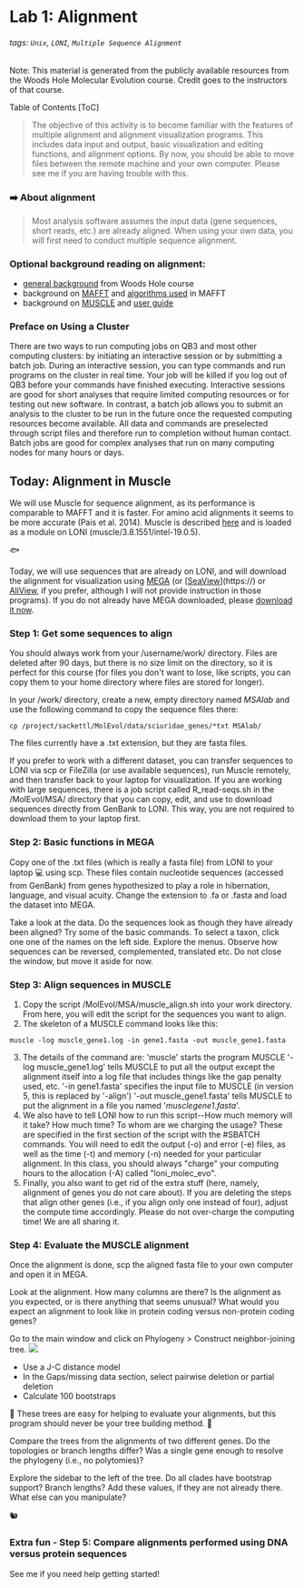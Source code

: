 # Lab 1: Alignment

###### tags: `Unix`, `LONI`, `Multiple Sequence Alignment`

Note: This material is generated from the publicly available resources from the Woods Hole Molecular Evolution course. Credit goes to the instructors of that course.

Table of Contents
[ToC]


> The objective of this activity is to become familiar with the features of multiple alignment and alignment visualization programs. This includes data input and output, basic visualization and editing functions, and alignment options.
> By now, you should be able to move files between the remote machine and your own computer. Please see me if you are having trouble with this. 

### :arrow_right: About alignment
> Most analysis software assumes the input data (gene sequences, short reads, etc.) are already aligned. When using your own data, you will first need to conduct multiple sequence alignment.

### Optional background reading on alignment:
* [general background](https://molevolworkshop.github.io/labs/alignment/general-background/) from Woods Hole course
* background on [MAFFT](https://molevolworkshop.github.io/labs/alignment/MAFFT-background/) and [algorithms used](https://mafft.cbrc.jp/alignment/software/algorithms/algorithms.html) in MAFFT
* background on [MUSCLE](https://molevolworkshop.github.io/labs/alignment/MUSCLE-background/) and [user guide](https://drive5.com/muscle5/manual/commands.html)

### Preface on Using a Cluster
There are two ways to run computing jobs on QB3 and most other computing clusters: by initiating an interactive session or by submitting a batch job. During an interactive session, you can type commands and run programs on the cluster in real time. Your job will be killed if you log out of QB3 before your commands have finished executing. Interactive sessions are good for short analyses that require limited computing resources or for testing out new software. In contrast, a batch job allows you to submit an analysis to the cluster to be run in the future once the requested computing resources become available. All data and commands are preselected through script files and therefore run to completion without human contact. Batch jobs are good for complex analyses that run on many computing nodes for many hours or days.

## Today: Alignment in Muscle

We will use Muscle for sequence alignment, as its performance is comparable to MAFFT and it is faster. For amino acid alignments it seems to be more accurate (Pais et al. 2014). Muscle is described [here](https://academic.oup.com/nar/article/32/5/1792/2380623) and is loaded as a module on LONI (muscle/3.8.1551/intel-19.0.5). 

:fish: 

Today, we will use sequences that are already on LONI, and will download the alignment for visualization using [MEGA](https://megasoftware.net/) (or [[SeaView](https://doua.prabi.fr/software/seaview)](https://) or [AliView](http://www.ormbunkar.se/aliview/), if you prefer, although I will not provide instruction in those programs). If you do not already have MEGA downloaded, please [download it now](https://megasoftware.net/).

### Step 1: Get some sequences to align

You should always work from your /username/work/ directory. Files are deleted after 90 days, but there is no size limit on the directory, so it is perfect for this course (for files you don't want to lose, like scripts, you can copy them to your home directory where files are stored for longer). 

In your /work/ directory, create a new, empty directory named *MSAlab* and use the following command to copy the sequence files there:
```
cp /project/sackettl/MolEvol/data/sciuridae_genes/*txt MSAlab/
```

The files currently have a .txt extension, but they are fasta files. 

If you prefer to work with a different dataset, you can transfer sequences to LONI via scp or FileZilla (or use available sequences), run Muscle remotely, and then transfer back to your laptop for visualization. If you are working with large sequences, there is a job script called R_read-seqs.sh in the /MolEvol/MSA/ directory that you can copy, edit, and use to download sequences directly from GenBank to LONI. This way, you are not required to download them to your laptop first. 


### Step 2: Basic functions in MEGA

Copy one of the .txt files (which is really a fasta file) from LONI to your laptop :computer: using scp. These files contain nucleotide sequences (accessed from GenBank) from genes hypothesized to play a role in hibernation, language, and visual acuity. Change the extension to .fa or .fasta and load the dataset into MEGA.

Take a look at the data. Do the sequences look as though they have already been aligned? Try some of the basic commands. To select a taxon, click one one of the names on the left side. Explore the menus. Observe how sequences can be reversed, complemented, translated etc. Do not close the window, but move it aside for now.

### Step 3: Align sequences in MUSCLE
1. Copy the script /MolEvol/MSA/muscle_align.sh into your work directory. From here, you will edit the script for the sequences you want to align.
2. The skeleton of a MUSCLE command looks like this:
```
muscle -log muscle_gene1.log -in gene1.fasta -out muscle_gene1.fasta
```
3. The details of the command are:
    'muscle' starts the program MUSCLE
    '-log muscle_gene1.log' tells MUSCLE to put all the output except the alignment itself into a log file that includes things like the gap penalty used, etc.
    '-in gene1.fasta' specifies the input file to MUSCLE (in version 5, this is replaced by '-align')
    '-out muscle_gene1.fasta' tells MUSCLE to put the alignment in a file you named '*musclegene1.fasta*'.
4. We also have to tell LONI how to run this script--How much memory will it take? How much time? To whom are we charging the usage? These are specified in the first section of the script with the #SBATCH commands. You will need to edit the output (-o) and error (-e) files, as well as the time (-t) and memory (-n) needed for your particular alignment. In this class, you should always "charge" your computing hours to the allocation (-A) called "loni_molec_evo".
5. Finally, you also want to get rid of the extra stuff (here, namely, alignment of genes you do not care about). If you are deleting the steps that align other genes (i.e., if you align only one instead of four), adjust the compute time accordingly. Please do not over-charge the computing time! We are all sharing it.


### Step 4: Evaluate the MUSCLE alignment
Once the alignment is done, scp the aligned fasta file to your own computer and open it in MEGA. 

Look at the alignment. How many columns are there? Is the alignment as you expected, or is there anything that seems unusual? What would you expect an alignment to look like in protein coding versus non-protein coding genes?

Go to the main window and click on Phylogeny > Construct neighbor-joining tree.
![](https://i.imgur.com/opmZVhJ.png)

* Use a J-C distance model
* In the Gaps/missing data section, select pairwise deletion or partial deletion
* Calculate 100 bootstraps

:eyes: These trees are easy for helping to evaluate your alignments, but this program should never be your tree building method. :eyes: 

Compare the trees from the alignments of two different genes. Do the topologies or branch lengths differ? Was a single gene enough to resolve the phylogeny (i.e., no polytomies)?

Explore the sidebar to the left of the tree. Do all clades have bootstrap support? Branch lengths? Add these values, if they are not already there. What else can you manipulate?

:chipmunk:


### Extra fun - Step 5: Compare alignments performed using DNA versus protein sequences

See me if you need help getting started!



